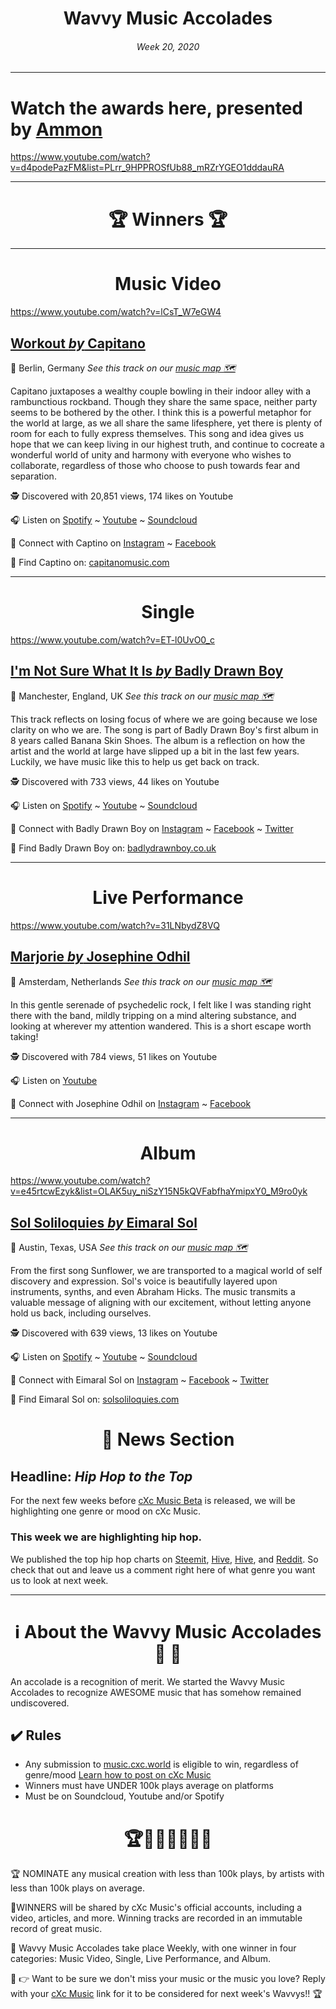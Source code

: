 

# <center> **Wavvy Music Accolades**</center> 
###### <center> Week 20, 2020</center> 

<hr>

# Watch the awards here, presented by [Ammon](https://open.spotify.com/artist/4seBsQrvamB7bbQ2UIftxU)

https://www.youtube.com/watch?v=d4podePazFM&list=PLrr_9HPPROSfUb88_mRZrYGEO1dddauRA


<hr>

# <center>🏆 Winners 🏆 </center>

<hr>

#  <center> **Music Video**</center> 

https://www.youtube.com/watch?v=lCsT_W7eGW4

## [Workout *by* Capitano](https://music.cxc.world/?locLat=52.526&locLng=13.510&zoom=11&id=1678)
📍 Berlin, Germany
*See this track on our [music map 🗺️](https://music.cxc.world/?locLat=52.526&locLng=13.510&zoom=11&id=1678)*
</center>

Capitano juxtaposes a wealthy couple bowling in their indoor alley with a rambunctious rockband. Though they share the same space, neither party seems to be bothered by the other. I think this is a powerful metaphor for the world at large, as we all share the same lifesphere, yet there is plenty of room for each to fully express themselves. This song and idea gives us hope that we can keep living in our highest truth, and continue to cocreate a wonderful world of unity and harmony with everyone who wishes to collaborate, regardless of those who choose to push towards fear and separation.




🕵 Discovered with 20,851 views, 174 likes on Youtube

🎧 Listen on [Spotify](https://open.spotify.com/track/4ZvRiJhu8CKLplcgwQTAmG?si=RT8fo3K5Q0KGgTAmtrm5-A) ~ [Youtube](https://www.youtube.com/watch?v=lCsT_W7eGW4) ~ [Soundcloud](https://soundcloud.com/capitano-10/workout)

💫 Connect with Captino on [Instagram](https://www.instagram.com/hicapitano/) ~ [Facebook](https://www.facebook.com/CapitanoBand) 

🔗 Find Captino on: [capitanomusic.com](https://www.capitanomusic.com/)

<hr>


#  <center> **Single**</center> 
https://www.youtube.com/watch?v=ET-l0UvO0_c
## [I'm Not Sure What It Is *by* Badly Drawn Boy](https://music.cxc.world/?locLat=53.453&locLng=-2.283&zoom=12&id=1679)
📍 Manchester, England, UK
*See this track on our [music map 🗺️](https://music.cxc.world/?locLat=53.453&locLng=-2.283&zoom=12&id=1679)*

This track reflects on losing focus of where we are going because we lose clarity on who we are. The song is part of Badly Drawn Boy's first album in 8 years called Banana Skin Shoes. The album is a reflection on how the artist and the world at large have slipped up a bit in the last few years. Luckily, we have music like this to help us get back on track. 


</center>


🕵 Discovered with 733 views, 44 likes on Youtube

🎧 Listen on [Spotify](https://open.spotify.com/track/03Yg3GNROAR2jAQiUN7Hk3) ~ [Youtube](https://www.youtube.com/watch?v=ET-l0UvO0_c) ~ [Soundcloud](https://soundcloud.com/badlydrawnboy/im-not-sure-what-it-is-2)


💫 Connect with Badly Drawn Boy on [Instagram](https://www.instagram.com/badlydrawnboyofficial/) ~ [Facebook](https://www.facebook.com/badlydrawnboyofficial/) ~ [Twitter](https://twitter.com/badly_drawn_boy)


🔗 Find Badly Drawn Boy on: [badlydrawnboy.co.uk](https://badlydrawnboy.co.uk/)

<hr>

#  <center>**Live Performance**</center>

https://www.youtube.com/watch?v=31LNbydZ8VQ

## [Marjorie *by* Josephine Odhil](https://music.cxc.world/?locLat=52.393&locLng=4.803&zoom=12&id=1680)
📍 Amsterdam, Netherlands
*See this track on our [music map 🗺️](https://music.cxc.world/?locLat=52.393&locLng=4.803&zoom=12&id=1680)*

In this gentle serenade of psychedelic rock, I felt like I was standing right there with the band, mildly tripping on a mind altering substance, and looking at wherever my attention wandered. This is a short escape worth taking!



</center>


🕵 Discovered with 784 views, 51 likes on Youtube

🎧 Listen on [Youtube](https://www.youtube.com/watch?v=31LNbydZ8VQ) 

💫 Connect with Josephine Odhil on [Instagram](https://www.instagram.com/josephine_odhil/) ~ [Facebook](https://www.facebook.com/JosephineOdhil/) 


<hr>

#  <center>**Album**</center>

https://www.youtube.com/watch?v=e45rtcwEzyk&list=OLAK5uy_niSzY15N5kQVFabfhaYmipxY0_M9ro0yk

## [Sol Soliloquies *by* Eimaral Sol](https://music.cxc.world/?locLat=30.378&locLng=-97.644&zoom=11&id=1681)

📍 Austin, Texas, USA
 *See this track on our [music map 🗺️](https://music.cxc.world/?locLat=30.378&locLng=-97.644&zoom=11&id=1681)*

From the first song Sunflower, we are transported to a magical world of self discovery and expression. Sol's voice is beautifully layered upon instruments, synths, and even Abraham Hicks. The music transmits a valuable message of aligning with our excitement, without letting anyone hold us back, including ourselves. 


 
</center>



🕵 Discovered with 639 views, 13 likes on Youtube

🎧 Listen on [Spotify](https://open.spotify.com/album/05JQeeR8MXqr3tG1ScfgF7) ~ [Youtube](https://www.youtube.com/watch?v=e45rtcwEzyk&list=OLAK5uy_niSzY15N5kQVFabfhaYmipxY0_M9ro0yk) ~ [Soundcloud](https://soundcloud.com/eimaralsol/sets/sol-soliloquies)

💫 Connect with Eimaral Sol on [Instagram](https://www.instagram.com/eimaralsol/) ~ [Facebook](https://www.facebook.com/eimaralsol) ~ [Twitter](https://twitter.com/eimaralsol)

🔗 Find Eimaral Sol on: [solsoliloquies.com](https://www.solsoliloquies.com/)



# <center>📰 News Section </center>
## Headline: *Hip Hop to the Top*  

For the next few weeks before [cXc Music Beta](https://music.cxc.world) is released, we will be highlighting one genre or mood on cXc Music.

### This week we are highlighting hip hop. 

We published the top hip hop charts on [Steemit](https://steemit.com/cxc-music/@currentxchange/cxc-music-top-hip-hop-charts-week-20-2020-dapp-music-cxc-world), [Hive](https://hive.blog/cxc-music/@currentxchange/cxc-music-top-hip-hop-charts-week-20-2020-dapp-music-cxc-world), [Hive](), and [Reddit](https://www.reddit.com/r/cXcMusic/comments/glhzfi/top_hip_hop_charts_week_20_2020/). So check that out and leave us a comment right here of what genre you want us to look at next week.

<hr>

# <center>ℹ️ About the Wavvy Music Accolades🕺 🌊 </center>

An accolade is a recognition of merit. We started the Wavvy Music Accolades to recognize AWESOME music that has somehow remained undiscovered.


## ✔️ Rules
- Any submission to [music.cxc.world](https://music.cxc.world) is eligible to win, regardless of genre/mood [Learn how to post on cXc Music](https://docs.cxc.world/knowledge-base/how-to-add-music/)
- Winners must have UNDER 100k plays average on platforms
- Must be on Soundcloud, Youtube and/or Spotify


#  <center>🏆🥇🎼🎶🎵🏅🎊</center>


🏆 NOMINATE any musical creation with less than 100k plays, by artists with less than 100k plays on average.

🥇WINNERS will be shared by cXc Music's official accounts, including a video, articles, and more. Winning tracks are recorded in an immutable record of great music. 

🌊 Wavvy Music Accolades take place Weekly, with one winner in four categories: Music Video, Single, Live Performance, and Album.



🔑 👉 Want to be sure we don't miss your music or the music you love? Reply with your [cXc Music](https://music.cxc.world) link for it to be considered for next week's Wavvys!! 🏆
<!--stackedit_data:
eyJoaXN0b3J5IjpbMzk3NzQwMjE4XX0=
-->